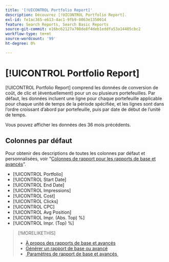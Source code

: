 ```yaml
---
title: '[!UICONTROL Portfolio Report]'
description: Découvrez [!UICONTROL Portfolio Report].
exl-id: fe1ac365-e613-4ac1-9fb9-0063e1350014
feature: Search Reports, Search Basic Reports
source-git-commit: e16bc62127a708de8f4deb1eddfa53a14405cbc2
workflow-type: tm+mt
source-wordcount: '99'
ht-degree: 0%

---
```


# [!UICONTROL Portfolio Report]

[!UICONTROL Portfolio Report] comprend les données de conversion de coût, de clic et (éventuellement) pour un ou plusieurs portefeuilles. Par défaut, les données incluent une ligne pour chaque portefeuille applicable pour chaque unité de temps de la période spécifiée, et les lignes sont dans l’ordre croissant d’abord par portefeuille, puis par date de début de l’unité de temps.

Vous pouvez afficher les données des 36 mois précédents.

## Colonnes par défaut

Pour obtenir des descriptions de toutes les colonnes par défaut et personnalisées, voir &quot;[Colonnes de rapport pour les rapports de base et avancés](basic-advanced-report-columns.md)&quot;.

* [!UICONTROL Portfolio]
* [!UICONTROL Start Date]
* [!UICONTROL End Date]
* [!UICONTROL Impressions]
* [!UICONTROL Cost]
* [!UICONTROL Clicks]
* [!UICONTROL CPC]
* [!UICONTROL Avg Position]
* [!UICONTROL Impr. (Abs. Top) %]
* [!UICONTROL Impr. (Top) %]

>[!MORELIKETHIS]
>
>* [À propos des rapports de base et avancés](basic-advanced-report-about.md)
>* [Générer un rapport de base ou avancé](basic-advanced-report-generate.md)
>* [&#x200B; Paramètres de rapport de base et avancés &#x200B;](basic-advanced-report-settings.md)
